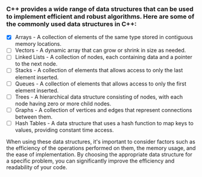 ### C++ provides a wide range of data structures that can be used to implement efficient and robust algorithms. Here are some of the commonly used data structures in C++:

- [x] Arrays - A collection of elements of the same type stored in contiguous memory locations.
- [ ] Vectors - A dynamic array that can grow or shrink in size as needed.
- [ ] Linked Lists - A collection of nodes, each containing data and a pointer to the next node.
- [ ] Stacks - A collection of elements that allows access to only the last element inserted.
- [ ] Queues - A collection of elements that allows access to only the first element inserted.
- [ ] Trees - A hierarchical data structure consisting of nodes, with each node having zero or more child nodes.
- [ ] Graphs - A collection of vertices and edges that represent connections between them.
- [ ] Hash Tables - A data structure that uses a hash function to map keys to values, providing constant time access.

When using these data structures, it's important to consider factors such as the efficiency of the operations performed on them, the memory usage, and the ease of implementation. By choosing the appropriate data structure for a specific problem, you can significantly improve the efficiency and readability of your code.